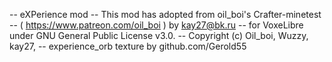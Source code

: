 -- eXPerience mod
-- This mod has adopted from oil_boi's Crafter-minetest
-- ( https://www.patreon.com/oil_boi ) by kay27@bk.ru
-- for VoxeLibre under GNU General Public License v3.0.
-- Copyright (c) Oil_boi, Wuzzy, kay27,
-- experience_orb texture by github.com/Gerold55
